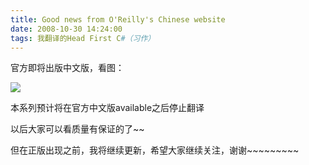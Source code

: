 ```yaml
---
title: Good news from O'Reilly's Chinese website
date: 2008-10-30 14:24:00
tags: 我翻译的Head First C#（习作）
---
```

官方即将出版中文版，看图：

![](/images/images/p_blog_csdn_net/cuipengfei1/EntryImages/20081030/截图06.jpg)

本系列预计将在官方中文版available之后停止翻译

以后大家可以看质量有保证的了~~

但在正版出现之前，我将继续更新，希望大家继续关注，谢谢~~~~~~~~~



